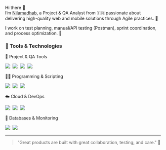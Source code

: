 Hi there 👋  
I’m [Nilamadhab](https://www.linkedin.com/in/nilamadhab-das-a2517923b), a Project & QA Analyst from 🇮🇳 passionate about delivering high-quality web and mobile solutions through Agile practices. 🎯  

I work on test planning, manual/API testing (Postman), sprint coordination, and process optimization. 🚀  

### 🔧 Tools & Technologies   

🚀 Project & QA Tools

<a href="https://www.atlassian.com/software/jira"><img src="https://img.shields.io/badge/JIRA-0052CC?style=for-the-badge&logo=jira&logoColor=white" /></a>&nbsp; <a href="https://clickup.com/"><img src="https://img.shields.io/badge/ClickUp-7B68EE?style=for-the-badge&logo=clickup&logoColor=white" /></a>&nbsp; <a href="https://www.postman.com/"><img src="https://img.shields.io/badge/Postman-FF6C37?style=for-the-badge&logo=postman&logoColor=white" /></a>&nbsp; <a href="https://git-scm.com/"><img src="https://img.shields.io/badge/Git-F05032?style=for-the-badge&logo=git&logoColor=white" /></a>

👨‍💻 Programming & Scripting

<a href="https://www.java.com/"><img src="https://img.shields.io/badge/Java-007396?style=for-the-badge&logo=java&logoColor=white" /></a>&nbsp; <a href="https://en.wikipedia.org/wiki/C_(programming_language)"><img src="https://img.shields.io/badge/C-A8B9CC?style=for-the-badge&logo=c&logoColor=white" /></a>&nbsp; <a href="https://www.mysql.com/"><img src="https://img.shields.io/badge/MySQL-4479A1?style=for-the-badge&logo=mysql&logoColor=white" /></a>

☁️ Cloud & DevOps

<a href="https://aws.amazon.com/"><img src="https://img.shields.io/badge/AWS-FF9900?style=for-the-badge&logo=amazonaws&logoColor=white" /></a>&nbsp; <a href="https://github.com/features/actions"><img src="https://img.shields.io/badge/GitHub_Actions-2088FF?style=for-the-badge&logo=githubactions&logoColor=white" /></a>&nbsp; <a href="https://www.jenkins.io/"><img src="https://img.shields.io/badge/Jenkins-D24939?style=for-the-badge&logo=jenkins&logoColor=white" /></a>

🧠 Databases & Monitoring

<a href="https://www.mysql.com/"><img src="https://img.shields.io/badge/MySQL-4479A1?style=for-the-badge&logo=mysql&logoColor=white" /></a>&nbsp; <a href="https://prometheus.io/"><img src="https://img.shields.io/badge/Prometheus-E6522C?style=for-the-badge&logo=prometheus&logoColor=white" /></a>



---

> "Great products are built with great collaboration, testing, and care." 🚀



